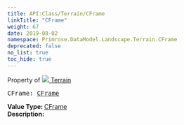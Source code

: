 ```yaml
---
title: API:Class/Terrain/CFrame
linkTitle: "CFrame"
weight: 67
date: 2019-08-02
namespace: Primrose.DataModel.Landscape.Terrain.CFrame
deprecated: false
no_list: true
toc_hide: true
---
```

Property of <a href="/docs/api-reference/Class/Terrain"><img src="/icons/silk/terrain.png"/>&nbsp;Terrain</a>
<pre class="method-declaration">
CFrame: <a class="type" href="/docs/api-reference/DataType/CFrame">CFrame</a></pre>
<b>Value Type: </b>
<a class="type" href="/docs/api-reference/DataType/CFrame">CFrame</a>
<br/>
<b>Description: </b>